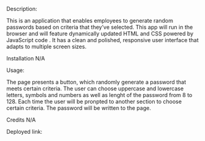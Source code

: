 Description:

 This is an application that enables employees to generate random passwords based on criteria that they’ve selected. This app will run in the browser and will feature dynamically updated HTML and CSS powered by JavaScript code . It has  a clean and polished, responsive user interface that adapts to multiple screen sizes.

Installation N/A

Usage:

The page presents a button, which randomly generate a password that meets certain criteria. The user can choose uppercase and lowercase letters, symbols and numbers as well as lenght of the password from 8 to 128. Each time the user will be pronpted to another section to choose certain criteria. The password will be written to the page.
 
Credits N/A

Deployed link:

